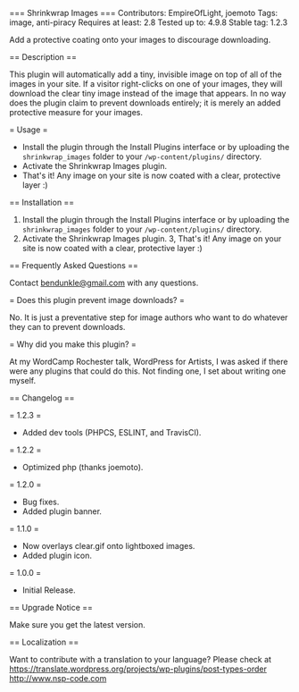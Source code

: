 === Shrinkwrap Images  ===
Contributors: EmpireOfLight, joemoto
Tags: image, anti-piracy
Requires at least: 2.8
Tested up to: 4.9.8
Stable tag: 1.2.3

Add a protective coating onto your images to discourage downloading. 

== Description ==

This plugin will automatically add a tiny, invisible image on top of all of the images in your site. If a visitor right-clicks on one of your images, they will download the clear tiny image instead of the image that appears.
In no way does the plugin claim to prevent downloads entirely; it is merely an added protective measure for your images.

= Usage =

* Install the plugin through the Install Plugins interface or by uploading the `shrinkwrap_images` folder to your `/wp-content/plugins/` directory.
* Activate the Shrinkwrap Images plugin.
* That's it! Any image on your site is now coated with a clear, protective layer :)

== Installation ==

1. Install the plugin through the Install Plugins interface or by uploading the `shrinkwrap_images` folder to your `/wp-content/plugins/` directory.
2. Activate the Shrinkwrap Images plugin.
3, That's it! Any image on your site is now coated with a clear, protective layer :)

== Frequently Asked Questions  ==

Contact bendunkle@gmail.com with any questions.

= Does this plugin prevent image downloads? =

No. It is just a preventative step for image authors who want to do whatever they can to prevent downloads.

= Why did you make this plugin? =

At my WordCamp Rochester talk, WordPress for Artists, I was asked if there were any plugins that could do this. Not finding one, I set about writing one myself.

 == Changelog ==

= 1.2.3 =
* Added dev tools (PHPCS, ESLINT, and TravisCI).

= 1.2.2 =
* Optimized php (thanks joemoto).

= 1.2.0 =
* Bug fixes.
* Added plugin banner.

= 1.1.0 =
* Now overlays clear.gif onto lightboxed images.
* Added plugin icon.

= 1.0.0 =
* Initial Release.

== Upgrade Notice ==

Make sure you get the latest version.

== Localization ==

Want to contribute with a translation to your language? Please check at https://translate.wordpress.org/projects/wp-plugins/post-types-order
http://www.nsp-code.com
